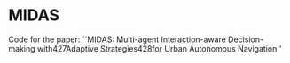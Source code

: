 # MIDAS
Code for the paper: ``MIDAS: Multi-agent Interaction-aware Decision-making with427Adaptive Strategies428for Urban Autonomous Navigation''
